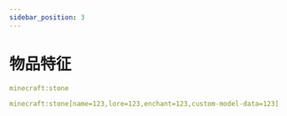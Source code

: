 ```yaml
---
sidebar_position: 3
---
```


# 物品特征

```yaml 描述普通的一个石头
minecraft:stone
```

```yaml 描述具有特定特征的石头
minecraft:stone[name=123,lore=123,enchant=123,custom-model-data=123]
```